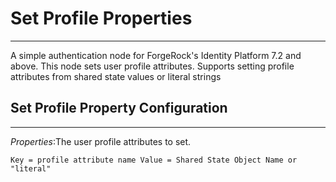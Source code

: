 # Set Profile Properties
___
A simple authentication node for ForgeRock's Identity Platform 7.2 and above. This node sets user profile attributes. Supports setting profile attributes from shared state values or literal strings

## Set Profile Property Configuration
___
*Properties*:The user profile attributes to set. 

    Key = profile attribute name Value = Shared State Object Name or "literal"

